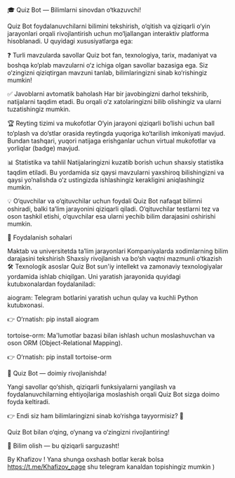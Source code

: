 🎓 Quiz Bot — Bilimlarni sinovdan o‘tkazuvchi!

Quiz Bot foydalanuvchilarni bilimini tekshirish, o‘qitish va qiziqarli o‘yin jarayonlari orqali rivojlantirish uchun mo‘ljallangan interaktiv platforma hisoblanadi. U quyidagi xususiyatlarga ega:

❓ Turli mavzularda savollar Quiz bot fan, texnologiya, tarix, madaniyat va boshqa ko‘plab mavzularni o‘z ichiga olgan savollar bazasiga ega. Siz o‘zingizni qiziqtirgan mavzuni tanlab, bilimlaringizni sinab ko‘rishingiz mumkin!

✅ Javoblarni avtomatik baholash Har bir javobingizni darhol tekshirib, natijalarni taqdim etadi. Bu orqali o‘z xatolaringizni bilib olishingiz va ularni tuzatishingiz mumkin.

🏆 Reyting tizimi va mukofotlar O‘yin jarayoni qiziqarli bo‘lishi uchun ball to‘plash va do‘stlar orasida reytingda yuqoriga ko‘tarilish imkoniyati mavjud. Bundan tashqari, yuqori natijaga erishganlar uchun virtual mukofotlar va yorliqlar (badge) mavjud.

📊 Statistika va tahlil Natijalaringizni kuzatib borish uchun shaxsiy statistika taqdim etiladi. Bu yordamida siz qaysi mavzularni yaxshiroq bilishingizni va qaysi yo‘nalishda o‘z ustingizda ishlashingiz kerakligini aniqlashingiz mumkin.

💡 O‘quvchilar va o‘qituvchilar uchun foydali Quiz Bot nafaqat bilimni oshiradi, balki ta’lim jarayonini qiziqarli qiladi. O‘qituvchilar testlarni tez va oson tashkil etishi, o‘quvchilar esa ularni yechib bilim darajasini oshirishi mumkin.

🎯 Foydalanish sohalari

Maktab va universitetda ta’lim jarayonlari Kompaniyalarda xodimlarning bilim darajasini tekshirish Shaxsiy rivojlanish va bo‘sh vaqtni mazmunli o‘tkazish 🛠 Texnologik asoslar Quiz Bot sun'iy intellekt va zamonaviy texnologiyalar yordamida ishlab chiqilgan. Uni yaratish jarayonida quyidagi kutubxonalardan foydalaniladi:

aiogram: Telegram botlarini yaratish uchun qulay va kuchli Python kutubxonasi.

👉 O‘rnatish: pip install aiogram

tortoise-orm: Ma'lumotlar bazasi bilan ishlash uchun moslashuvchan va oson ORM (Object-Relational Mapping).

👉 O‘rnatish: pip install tortoise-orm

🤖 Quiz Bot — doimiy rivojlanishda!

Yangi savollar qo‘shish, qiziqarli funksiyalarni yangilash va foydalanuvchilarning ehtiyojlariga moslashish orqali Quiz Bot sizga doimo foyda keltiradi.

👉 Endi siz ham bilimlaringizni sinab ko‘rishga tayyormisiz? 🎉

Quiz Bot bilan o‘qing, o‘ynang va o‘zingizni rivojlantiring!

🎯 Bilim olish — bu qiziqarli sarguzasht!

By Khafizov ! Yana shunga oxshash botlar kerak bolsa https://t.me/Khafizov_page shu telegram kanaldan topishingiz mumkin )

